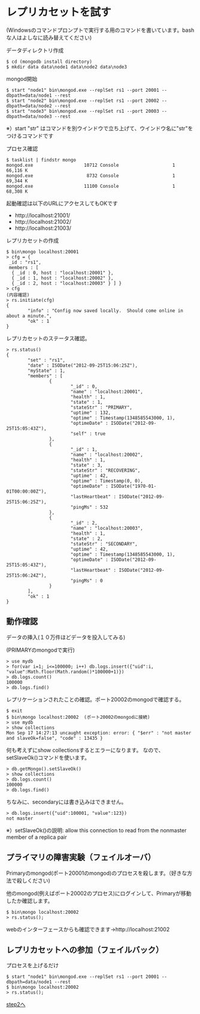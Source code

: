 レプリカセットを試す
=================

(Windowsのコマンドプロンプトで実行する用のコマンドを書いています。bashな人はよしなに読み替えてください)

データディレクトリ作成

```
$ cd (mongodb install directory)
$ mkdir data data\node1 data\node2 data\node3
```

mongod開始

```
$ start "node1" bin\mongod.exe --replSet rs1 --port 20001 --dbpath=data/node1 --rest
$ start "node2" bin\mongod.exe --replSet rs1 --port 20002 --dbpath=data/node2 --rest
$ start "node3" bin\mongod.exe --replSet rs1 --port 20003 --dbpath=data/node3 --rest
```
※）start "str" はコマンドを別ウインドウで立ち上げて、ウインドウ名に"str"をつけるコマンドです


プロセス確認

```
$ tasklist | findstr mongo 
mongod.exe                   10712 Console                    1     66,116 K
mongod.exe                    8732 Console                    1     69,344 K
mongod.exe                   11100 Console                    1     68,308 K
```

起動確認は以下のURLにアクセスしてもOKです

* http://localhost:21001/
* http://localhost:21002/
* http://localhost:21003/

レプリカセットの作成

```
$ bin\mongo localhost:20001
> cfg = {
 _id : "rs1", 
 members : [ 
  { _id : 0, host : "localhost:20001" }, 
  { _id : 1, host : "localhost:20002" }, 
  { _id : 2, host : "localhost:20003" } ] } 
> cfg   
(内容確認)
> rs.initiate(cfg)
{
        "info" : "Config now saved locally.  Should come online in about a minute.",
        "ok" : 1
}
```

レプリカセットのステータス確認。

```
> rs.status()
{
        "set" : "rs1",
        "date" : ISODate("2012-09-25T15:06:25Z"),
        "myState" : 1,
        "members" : [
                {
                        "_id" : 0,
                        "name" : "localhost:20001",
                        "health" : 1,
                        "state" : 1,
                        "stateStr" : "PRIMARY",
                        "uptime" : 132,
                        "optime" : Timestamp(1348585543000, 1),
                        "optimeDate" : ISODate("2012-09-25T15:05:43Z"),
                        "self" : true
                },
                {
                        "_id" : 1,
                        "name" : "localhost:20002",
                        "health" : 1,
                        "state" : 3,
                        "stateStr" : "RECOVERING",
                        "uptime" : 42,
                        "optime" : Timestamp(0, 0),
                        "optimeDate" : ISODate("1970-01-01T00:00:00Z"),
                        "lastHeartbeat" : ISODate("2012-09-25T15:06:25Z"),
                        "pingMs" : 532
                },
                {
                        "_id" : 2,
                        "name" : "localhost:20003",
                        "health" : 1,
                        "state" : 2,
                        "stateStr" : "SECONDARY",
                        "uptime" : 42,
                        "optime" : Timestamp(1348585543000, 1),
                        "optimeDate" : ISODate("2012-09-25T15:05:43Z"),
                        "lastHeartbeat" : ISODate("2012-09-25T15:06:24Z"),
                        "pingMs" : 0
                }
        ],
        "ok" : 1
}
```

動作確認
-----------------

データの挿入(１０万件ほどデータを投入してみる)

(PRIMARYのmongodで実行)
```
> use mydb
> for(var i=1; i<=100000; i++) db.logs.insert({"uid":i, "value":Math.floor(Math.random()*100000+1)}) 
> db.logs.count()
100000
> db.logs.find()
```

レプリケーションされたことの確認。ポート20002のmongodで確認する。

```
$ exit 
$ bin\mongo localhost:20002  (ポート20002のmongodに接続)
> use mydb
> show collections
Mon Sep 17 14:27:13 uncaught exception: error: { "$err" : "not master and slaveOk=false", "code" : 13435 }
```

何も考えずにshow collectionsするとエラーになります。
なので、setSlaveOk()コマンドを使います。

```
> db.getMongo().setSlaveOk()
> show collections
> db.logs.count()
100000
> db.logs.find()
```

ちなみに、secondaryには書き込みはできません。
```
> db.logs.insert({"uid":100001, "value":123})
not master
```
※）setSlaveOk()の説明: allow this connection to read from the nonmaster member of a replica pair


プライマリの障害実験（フェイルオーバ）
-----------------

Primaryのmongod(ポート20001のmongod)のプロセスを殺します。（好きな方法で殺しください)

他のmongod(例えばポート20002のプロセス)にログインして、Primaryが移動したか確認します。

```
$ bin\mongo localhost:20002
> rs.status();
```

webのインターフェースからも確認できます→http://localhost:21002



レプリカセットへの参加（フェイルバック）
-----------------

プロセスを上げるだけ

```
$ start "node1" bin\mongod.exe --replSet rs1 --port 20001 --dbpath=data/node1 --rest
$ bin\mongo localhost:20002
> rs.status();
```

[step2へ](https://github.com/syokenz/marunouchi-mongodb/tree/master/20120926/fetarodc/step2)

